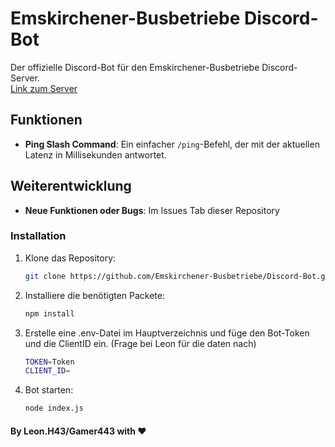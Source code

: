 # Emskirchener-Busbetriebe Discord-Bot

Der offizielle Discord-Bot für den Emskirchener-Busbetriebe Discord-Server.  
[Link zum Server](https://discord.gg/VAeNtnBF)  

## Funktionen

- **Ping Slash Command**: Ein einfacher `/ping`-Befehl, der mit der aktuellen Latenz in Millisekunden antwortet.

## Weiterentwicklung

- **Neue Funktionen oder Bugs**: Im Issues Tab dieser Repository

### Installation

1. Klone das Repository:
   ```bash
   git clone https://github.com/Emskirchener-Busbetriebe/Discord-Bot.git
2. Installiere die benötigten Packete:
   ```bash
   npm install
3. Erstelle eine .env-Datei im Hauptverzeichnis und füge den Bot-Token und die ClientID ein. (Frage bei Leon für die daten nach)
   ```bash
   TOKEN=Token
   CLIENT_ID=
4. Bot starten:
   ```bash
   node index.js

#### By Leon.H43/Gamer443 with ❤️

